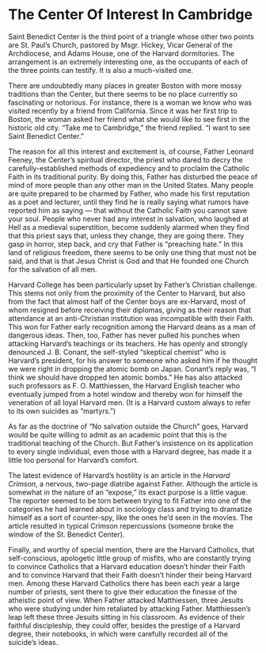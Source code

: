 # The Center Of Interest In Cambridge

Saint Benedict Center is the third point of a triangle whose other two points are St. Paul’s Church, pastored by Msgr. Hickey, Vicar General of the Archdiocese, and Adams House, one of the Harvard dormitories. The arrangement is an extremely interesting one, as the occupants of each of the three points can testify. It is also a much-visited one.

There are undoubtedly many places in greater Boston with more mossy traditions than the Center, but there seems to be no place currently so fascinating or notorious. For instance, there is a woman we know who was visited recently by a friend from California. Since it was her first trip to Boston, the woman asked her friend what she would like to see first in the historic old city. “Take me to Cambridge,” the friend replied. “I want to see Saint Benedict Center.”

The reason for all this interest and excitement is, of course, Father Leonard Feeney, the Center’s spiritual director, the priest who dared to decry the carefully-established methods of expediency and to proclaim the Catholic Faith in its traditional purity. By doing this, Father has disturbed the peace of mind of more people than any other man in the United States. Many people are quite prepared to be charmed by Father, who made his first reputation as a poet and lecturer, until they find he is really saying what rumors have reported him as saying — that without the Catholic Faith you cannot save your soul. People who never had any interest in salvation, who laughed at Hell as a medieval superstition, become suddenly alarmed when they find that this priest says that, unless they change, they are going there. They gasp in horror, step back, and cry that Father is “preaching hate.” In this land of religious freedom, there seems to be only one thing that must not be said, and that is that Jesus Christ is God and that He founded one Church for the salvation of all men.

Harvard College has been particularly upset by Father’s Christian challenge. This stems not only from the proximity of the Center to Harvard, but also from the fact that almost half of the Center boys are ex-Harvard, most of whom resigned before receiving their diplomas, giving as their reason that attendance at an anti-Christian institution was incompatible with their Faith. This won for Father early recognition among the Harvard deans as a man of dangerous ideas. Then, too, Father has never pulled his punches when attacking Harvard’s teachings or its teachers. He has openly and strongly denounced J. B. Conant, the self-styled “skeptical chemist” who is Harvard’s president, for his answer to someone who asked him if he thought we were right in dropping the atomic bomb on Japan. Conant’s reply was, “I think we should have dropped ten atomic bombs.” He has also attacked such professors as F. O. Matthiessen, the Harvard English teacher who eventually jumped from a hotel window and thereby won for himself the veneration of all loyal Harvard men. (It is a Harvard custom always to refer to its own suicides as “martyrs.”)

As far as the doctrine of “No salvation outside the Church” goes, Harvard would be quite willing to admit as an academic point that this is the traditional teaching of the Church. But Father’s insistence on its application to every single individual, even those with a Harvard degree, has made it a little too personal for Harvard’s comfort.

The latest evidence of Harvard’s hostility is an article in the *Harvard Crimson*, a nervous, two-page diatribe against Father. Although the article is somewhat in the nature of an “expose,” its exact purpose is a little vague. The reporter seemed to be torn between trying to fit Father into one of the categories he had learned about in sociology class and trying to dramatize himself as a sort of counter-spy, like the ones he’d seen in the movies. The article resulted in typical Crimson repercussions (someone broke the window of the St. Benedict Center).

Finally, and worthy of special mention, there are the Harvard Catholics, that self-conscious, apologetic little group of misfits, who are constantly trying to convince Catholics that a Harvard education doesn’t hinder their Faith and to convince Harvard that their Faith doesn’t hinder their being Harvard men. Among these Harvard Catholics there has been each year a large number of priests, sent there to give their education the finesse of the atheistic point of view. When Father attacked Matthiessen, three Jesuits who were studying under him retaliated by attacking Father. Matthiessen’s leap left these three Jesuits sitting in his classroom. As evidence of their faithful discipleship, they could offer, besides the prestige of a Harvard degree, their notebooks, in which were carefully recorded all of the suicide’s ideas.